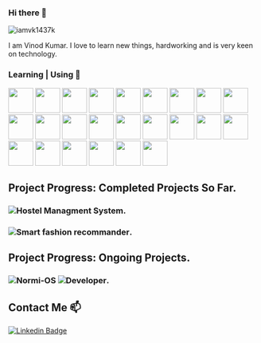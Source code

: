 ### Hi there 👋

<p align="left"> <img src="https://komarev.com/ghpvc/?username=iamvk1437k&label=Profile%20views&color=0e75b6&style=flat" alt="iamvk1437k" /> </p>

I am Vinod Kumar. I love to learn new things, hardworking and is very keen on technology.

[comment]: <> "![Vinod kumar's GitHub Stats](https://github-readme-stats.vercel.app/api?username=iamNormi&show_icons=true)"


### Learning | Using 🧠
<code><a href="https://isocpp.org/" target ="_blank"><img height="50" src="https://upload.wikimedia.org/wikipedia/commons/1/18/ISO_C%2B%2B_Logo.svg"></a></code>
<code><a href="https://en.wikipedia.org/wiki/Dennis_Ritchie" target ="_blank"><img height="50" src="https://upload.wikimedia.org/wikipedia/commons/3/35/The_C_Programming_Language_logo.svg"></a></code>
<code><a href="https://www.python.org/" target="_blank"><img height="50" src="https://www.vectorlogo.zone/logos/python/python-ar21.svg"></a></code>
<code><a href="https://java.com" target="_blank"><img height="50" src="https://www.vectorlogo.zone/logos/java/java-ar21.svg"></a></code>
<code><a href="https://www.php.net/" target="_blank"><img height="50" src="https://www.vectorlogo.zone/logos/php/php-ar21.svg"></a></code>
<code><a href="https://www.ecma-international.org/publications-and-standards/standards/ecma-262/" target="_blank"><img height="50" src="https://www.vectorlogo.zone/logos/javascript/javascript-ar21.svg"></a></code>
<code><a href="https://html.spec.whatwg.org/" target="_blank"><img height="50" src="https://www.vectorlogo.zone/logos/w3_html5/w3_html5-ar21.svg"></a></code>
<code><a href="https://www.w3.org/TR/CSS/#css" target="_blank"><img height="50" src="https://www.vectorlogo.zone/logos/w3_css/w3_css-ar21.svg"></a></code>
<code><a href="https://code.visualstudio.com" target="_blank"><img height="50" src="https://www.vectorlogo.zone/logos/visualstudio_code/visualstudio_code-ar21.svg"></a></code> 
<code><a href="https://www.docker.com/" target ="_blank"><img height="50" src="https://www.vectorlogo.zone/logos/docker/docker-ar21.svg"></a></code>
<code><a href="https://cloud.google.com" target ="_blank"><img height="50" src="https://www.vectorlogo.zone/logos/google_cloud/google_cloud-ar21.svg"></a></code> 
<code><a href="https://www.ibm.com/cloud" target ="_blank"><img height="50" src="https://www.vectorlogo.zone/logos/ibm_cloud/ibm_cloud-ar21.svg"></a></code> 
<code><a href="https://jupyter.org/" target ="_blank"><img height="50" src="https://www.vectorlogo.zone/logos/jupyter/jupyter-ar21.svg"></a></code>
<code><a href="https://git-scm.com/" target="_blank"><img height="50" src="https://www.vectorlogo.zone/logos/git-scm/git-scm-ar21.svg"></a></code>
<code><a href="https://www.gnu.org/software/bash/" target ="_blank"><img height="50" src="https://www.vectorlogo.zone/logos/gnu_bash/gnu_bash-official.svg"></a></code>
<code><a href="https://android.com" target ="_blank"><img height="50" src="https://www.vectorlogo.zone/logos/android/android-ar21.svg"></a></code>
<code><a href="https://developer.android.com/studio" target ="_blank"><img height="50" src="https://upload.wikimedia.org/wikipedia/commons/9/92/Android_Studio_Trademark.svg"></a></code>
<code><a href="https://ffmpeg.org/" target ="_blank"><img height="50" src="https://upload.wikimedia.org/wikipedia/commons/5/5f/FFmpeg_Logo_new.svg"></a></code>
<code><a href="https://www.qemu.org/" target ="_blank"><img height="50" src="https://upload.wikimedia.org/wikipedia/commons/4/45/Qemu_logo.svg"></a></code>
<code><a href="https://www.linux-kvm.org/page/Main_Page" target ="_blank"><img height="50" src="https://ww1.freelogovectors.net/wp-content/uploads/2019/02/kvm-logo.png"></a></code>
<code><a href="https://www.virtualbox.org/" target="_blank"><img height="50" src="https://www.vectorlogo.zone/logos/virtualbox/virtualbox-ar21.svg"></a></code>
<code><a href="https://www.vmware.com/products/workstation-pro.html" target="_blank"><img height="50" src="https://upload.wikimedia.org/wikipedia/commons/5/5a/Vmware_workstation_16_icon.svg"></a></code>
<code><a href="https://hadoop.apache.org/" target="_blank"><img height="50" src="https://www.vectorlogo.zone/logos/apache_hadoop/apache_hadoop-ar21.svg"></a></code>
<code><a href="https://www.netacad.com/courses/packet-tracer" target ="_blank"><img height="50" src="https://upload.wikimedia.org/wikipedia/en/d/dc/Cisco_Packet_Tracer_Icon.png"></a></code>


## Project Progress: Completed Projects So Far.
### ![Hostel Managment System](https://github.com/iamNormi/MiniProject-clg-sem-6).
### ![Smart fashion recommander](https://github.com/IBM-EPBL/IBM-Project-48558-1660809304).

## Project Progress: Ongoing Projects.
### ![Normi-OS](https://github.com/Normi-OS) ![Developer](https://github.com/iamNormi).

## Contact Me 📫

[![Linkedin Badge](https://img.shields.io/twitter/url?color=lightblue&label=iamNormi&logo=linkedin&logoColor=lightblue&style=for-the-badge&url=https%3A%2F%2Fwww.linkedin.com%2Fin%2FiamNormi)](https://www.linkedin.com/in/iamNormi/)


<!--
**iamvk1437k/iamvk1437k** is a ✨ _special_ ✨ repository because its `README.md` (this file) appears on your GitHub profile.

Here are some ideas to get you started:

- 🔭 I’m currently working on ...
- 🌱 I’m currently learning ...
- 👯 I’m looking to collaborate on ...
- 🤔 I’m looking for help with ...
- 💬 Ask me about ...
- 📫 How to reach me: ...
- 😄 Pronouns: ...
- ⚡ Fun fact: ...
-->
